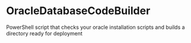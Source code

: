 # OracleDatabaseCodeBuilder
PowerShell script that checks your oracle installation scripts and builds a directory ready for deployment
